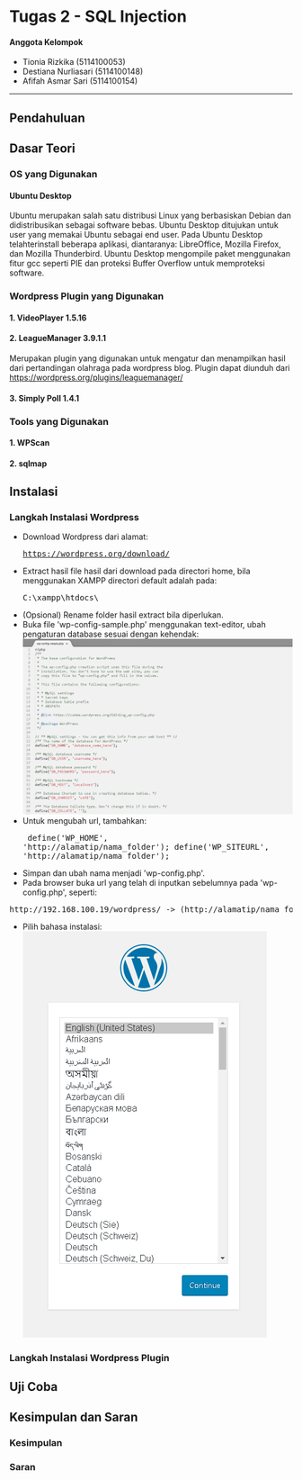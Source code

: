 # Tugas 2 - SQL Injection

#### Anggota Kelompok
- Tionia Rizkika (5114100053)
- Destiana Nurliasari (5114100148)
- Afifah Asmar Sari (5114100154)

- - - -

## Pendahuluan

## Dasar Teori

### OS yang Digunakan

#### Ubuntu Desktop
Ubuntu merupakan salah satu distribusi Linux yang berbasiskan Debian dan didistribusikan sebagai software bebas. Ubuntu Desktop ditujukan untuk user yang memakai Ubuntu sebagai end user. Pada Ubuntu Desktop telahterinstall beberapa aplikasi, diantaranya: LibreOffice, Mozilla Firefox, dan Mozilla Thunderbird. Ubuntu Desktop mengompile paket menggunakan fitur gcc seperti PIE dan proteksi Buffer Overflow untuk memproteksi software.

### Wordpress Plugin yang Digunakan

#### 1. VideoPlayer 1.5.16


#### 2. LeagueManager 3.9.1.1
Merupakan plugin yang digunakan untuk mengatur dan menampilkan hasil dari pertandingan olahraga pada wordpress blog. Plugin dapat diunduh dari https://wordpress.org/plugins/leaguemanager/


#### 3. Simply Poll 1.4.1

### Tools yang Digunakan

#### 1. WPScan

#### 2. sqlmap





## Instalasi

### Langkah Instalasi Wordpress
- Download Wordpress dari alamat: <pre>https://wordpress.org/download/</pre>
- Extract hasil file hasil dari download pada directori home, bila menggunakan XAMPP directori default adalah pada: <pre>C:\xampp\htdocs\ </pre>
- (Opsional) Rename folder hasil extract bila diperlukan.
- Buka file 'wp-config-sample.php' menggunakan text-editor, ubah pengaturan database sesuai dengan kehendak:
![atur database](https://raw.githubusercontent.com/dns-148/PKSJ/master/Tugas%202/screenshot/wp-configPNG.PNG)
- Untuk mengubah url, tambahkan: <pre>
define('WP_HOME',    'http://alamatip/nama_folder');
define('WP_SITEURL', 'http://alamatip/nama_folder');
</pre>

- Simpan dan ubah nama menjadi 'wp-config.php'.
- Pada browser buka url yang telah di inputkan sebelumnya pada 'wp-config.php', seperti:
<pre>
http://192.168.100.19/wordpress/ -> (http://alamatip/nama_folder)
</pre>

- Pilih bahasa instalasi:
![pilih bahasa](https://raw.githubusercontent.com/dns-148/PKSJ/master/Tugas%202/screenshot/step1.PNG)


### Langkah Instalasi Wordpress Plugin

## Uji Coba

## Kesimpulan dan Saran

### Kesimpulan

### Saran


